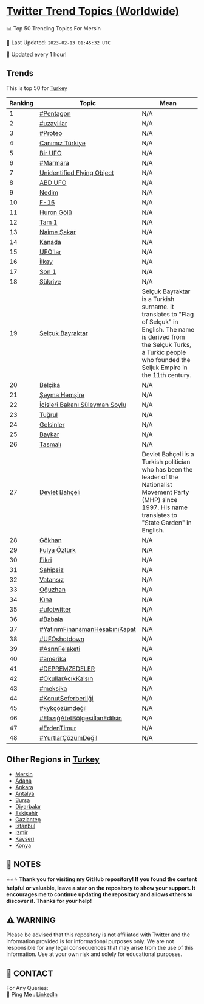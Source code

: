 [Twitter Trend Topics (Worldwide)](https://github.com/ErcinDedeoglu/Twitter-Trend-Topics)
==========


📊 Top 50 Trending Topics For Mersin

📆 Last Updated: `2023-02-13 01:45:32 UTC`

🔧 Updated every 1 hour!


## Trends

This is top 50 for [Turkey](</Turkey>)

| Ranking | Topic | Mean |
| ------- | ------------ | ------------ |
| 1 | [#Pentagon](http://twitter.com/search?q=%23Pentagon) | N/A |
| 2 | [#uzaylılar](http://twitter.com/search?q=%23uzayl%c4%b1lar) | N/A |
| 3 | [#Proteo](http://twitter.com/search?q=%23Proteo) | N/A |
| 4 | [Canımız Türkiye](http://twitter.com/search?q=Can%c4%b1m%c4%b1z+T%c3%bcrkiye) | N/A |
| 5 | [Bir UFO](http://twitter.com/search?q=Bir+UFO) | N/A |
| 6 | [#Marmara](http://twitter.com/search?q=%23Marmara) | N/A |
| 7 | [Unidentified Flying Object](http://twitter.com/search?q=Unidentified+Flying+Object) | N/A |
| 8 | [ABD UFO](http://twitter.com/search?q=ABD+UFO) | N/A |
| 9 | [Nedim](http://twitter.com/search?q=Nedim) | N/A |
| 10 | [F-16](http://twitter.com/search?q=F-16) | N/A |
| 11 | [Huron Gölü](http://twitter.com/search?q=Huron+G%c3%b6l%c3%bc) | N/A |
| 12 | [Tam 1](http://twitter.com/search?q=Tam+1) | N/A |
| 13 | [Naime Şakar](http://twitter.com/search?q=Naime+%c5%9eakar) | N/A |
| 14 | [Kanada](http://twitter.com/search?q=Kanada) | N/A |
| 15 | [UFO'lar](http://twitter.com/search?q=UFO%27lar) | N/A |
| 16 | [İlkay](http://twitter.com/search?q=%c4%b0lkay) | N/A |
| 17 | [Son 1](http://twitter.com/search?q=Son+1) | N/A |
| 18 | [Şükriye](http://twitter.com/search?q=%c5%9e%c3%bckriye) | N/A |
| 19 | [Selçuk Bayraktar](http://twitter.com/search?q=Sel%c3%a7uk+Bayraktar) | Selçuk Bayraktar is a Turkish surname. It translates to "Flag of Selçuk" in English. The name is derived from the Selçuk Turks, a Turkic people who founded the Seljuk Empire in the 11th century. |
| 20 | [Belçika](http://twitter.com/search?q=Bel%c3%a7ika) | N/A |
| 21 | [Şeyma Hemşire](http://twitter.com/search?q=%c5%9eeyma+Hem%c5%9fire) | N/A |
| 22 | [İçişleri Bakanı Süleyman Soylu](http://twitter.com/search?q=%c4%b0%c3%a7i%c5%9fleri+Bakan%c4%b1+S%c3%bcleyman+Soylu) | N/A |
| 23 | [Tuğrul](http://twitter.com/search?q=Tu%c4%9frul) | N/A |
| 24 | [Gelsinler](http://twitter.com/search?q=Gelsinler) | N/A |
| 25 | [Baykar](http://twitter.com/search?q=Baykar) | N/A |
| 26 | [Tasmalı](http://twitter.com/search?q=Tasmal%c4%b1) | N/A |
| 27 | [Devlet Bahçeli](http://twitter.com/search?q=Devlet+Bah%c3%a7eli) | Devlet Bahçeli is a Turkish politician who has been the leader of the Nationalist Movement Party (MHP) since 1997. His name translates to "State Garden" in English. |
| 28 | [Gökhan](http://twitter.com/search?q=G%c3%b6khan) | N/A |
| 29 | [Fulya Öztürk](http://twitter.com/search?q=Fulya+%c3%96zt%c3%bcrk) | N/A |
| 30 | [Fikri](http://twitter.com/search?q=Fikri) | N/A |
| 31 | [Sahipsiz](http://twitter.com/search?q=Sahipsiz) | N/A |
| 32 | [Vatansız](http://twitter.com/search?q=Vatans%c4%b1z) | N/A |
| 33 | [Oğuzhan](http://twitter.com/search?q=O%c4%9fuzhan) | N/A |
| 34 | [Kına](http://twitter.com/search?q=K%c4%b1na) | N/A |
| 35 | [#ufotwitter](http://twitter.com/search?q=%23ufotwitter) | N/A |
| 36 | [#Babala](http://twitter.com/search?q=%23Babala) | N/A |
| 37 | [#YatırımFinansmanHesabınıKapat](http://twitter.com/search?q=%23Yat%c4%b1r%c4%b1mFinansmanHesab%c4%b1n%c4%b1Kapat) | N/A |
| 38 | [#UFOshotdown](http://twitter.com/search?q=%23UFOshotdown) | N/A |
| 39 | [#AsrınFelaketi](http://twitter.com/search?q=%23Asr%c4%b1nFelaketi) | N/A |
| 40 | [#amerika](http://twitter.com/search?q=%23amerika) | N/A |
| 41 | [#DEPREMZEDELER](http://twitter.com/search?q=%23DEPREMZEDELER) | N/A |
| 42 | [#OkullarAcıkKalsın](http://twitter.com/search?q=%23OkullarAc%c4%b1kKals%c4%b1n) | N/A |
| 43 | [#meksika](http://twitter.com/search?q=%23meksika) | N/A |
| 44 | [#KonutSeferberliği](http://twitter.com/search?q=%23KonutSeferberli%c4%9fi) | N/A |
| 45 | [#kykçözümdeğil](http://twitter.com/search?q=%23kyk%c3%a7%c3%b6z%c3%bcmde%c4%9fil) | N/A |
| 46 | [#ElazığAfetBölgesiİlanEdilsin](http://twitter.com/search?q=%23Elaz%c4%b1%c4%9fAfetB%c3%b6lgesi%c4%b0lanEdilsin) | N/A |
| 47 | [#ErdenTimur](http://twitter.com/search?q=%23ErdenTimur) | N/A |
| 48 | [#YurtlarÇözümDeğil](http://twitter.com/search?q=%23Yurtlar%c3%87%c3%b6z%c3%bcmDe%c4%9fil) | N/A |



## Other Regions in [Turkey](</Turkey>)

* [Mersin](</Turkey/Mersin.md>)
* [Adana](</Turkey/Adana.md>)
* [Ankara](</Turkey/Ankara.md>)
* [Antalya](</Turkey/Antalya.md>)
* [Bursa](</Turkey/Bursa.md>)
* [Diyarbakır](</Turkey/Diyarbakır.md>)
* [Eskişehir](</Turkey/Eskişehir.md>)
* [Gaziantep](</Turkey/Gaziantep.md>)
* [Istanbul](</Turkey/Istanbul.md>)
* [Izmir](</Turkey/Izmir.md>)
* [Kayseri](</Turkey/Kayseri.md>)
* [Konya](</Turkey/Konya.md>)



## 📝 NOTES

⭐⭐⭐ **Thank you for visiting my GitHub repository! If you found the content helpful or valuable, leave a star on the repository to show your support. It encourages me to continue updating the repository and allows others to discover it. Thanks for your help!**


## ⚠️ WARNING

Please be advised that this repository is not affiliated with Twitter and the information provided is for informational purposes only. We are not responsible for any legal consequences that may arise from the use of this information. Use at your own risk and solely for educational purposes.


## 📨 CONTACT

 For Any Queries:  
            🏓 Ping Me : [LinkedIn](https://www.linkedin.com/in/ercindedeoglu/)
